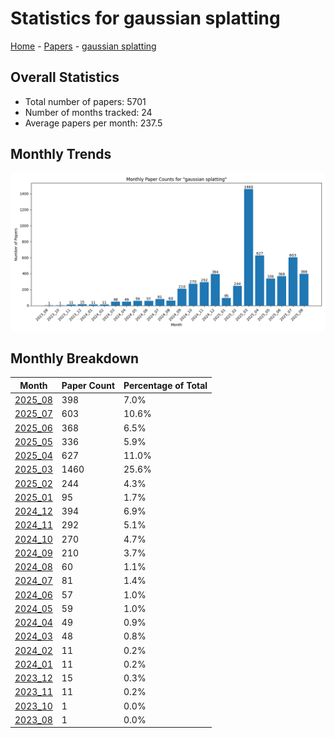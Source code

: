 # Statistics for gaussian splatting

[Home](https://arxcompass.github.io) - [Papers](https://arxcompass.github.io/papers) - [gaussian splatting](https://arxcompass.github.io/papers/gaussian_splatting)

## Overall Statistics

- Total number of papers: 5701
- Number of months tracked: 24
- Average papers per month: 237.5

## Monthly Trends

![Monthly Paper Counts](monthly_stats.png)

## Monthly Breakdown

| Month | Paper Count | Percentage of Total |
| --- | --- | --- |
| [2025_08](./2025_08/papers_1.md) | 398 | 7.0% |
| [2025_07](./2025_07/papers_1.md) | 603 | 10.6% |
| [2025_06](./2025_06/papers_1.md) | 368 | 6.5% |
| [2025_05](./2025_05/papers_1.md) | 336 | 5.9% |
| [2025_04](./2025_04/papers_1.md) | 627 | 11.0% |
| [2025_03](./2025_03/papers_1.md) | 1460 | 25.6% |
| [2025_02](./2025_02/papers_1.md) | 244 | 4.3% |
| [2025_01](./2025_01/papers_1.md) | 95 | 1.7% |
| [2024_12](./2024_12/papers_1.md) | 394 | 6.9% |
| [2024_11](./2024_11/papers_1.md) | 292 | 5.1% |
| [2024_10](./2024_10/papers_1.md) | 270 | 4.7% |
| [2024_09](./2024_09/papers_1.md) | 210 | 3.7% |
| [2024_08](./2024_08/papers_1.md) | 60 | 1.1% |
| [2024_07](./2024_07/papers_1.md) | 81 | 1.4% |
| [2024_06](./2024_06/papers_1.md) | 57 | 1.0% |
| [2024_05](./2024_05/papers_1.md) | 59 | 1.0% |
| [2024_04](./2024_04/papers_1.md) | 49 | 0.9% |
| [2024_03](./2024_03/papers_1.md) | 48 | 0.8% |
| [2024_02](./2024_02/papers_1.md) | 11 | 0.2% |
| [2024_01](./2024_01/papers_1.md) | 11 | 0.2% |
| [2023_12](./2023_12/papers_1.md) | 15 | 0.3% |
| [2023_11](./2023_11/papers_1.md) | 11 | 0.2% |
| [2023_10](./2023_10/papers_1.md) | 1 | 0.0% |
| [2023_08](./2023_08/papers_1.md) | 1 | 0.0% |
